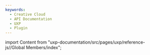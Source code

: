 ```yaml
---
keywords:
  - Creative Cloud
  - API Documentation
  - UXP
  - Plugin
---
```



import Content from "uxp-documentation/src/pages/uxp/reference-js//Global Members/index";

<Content query="product=xd"/>
